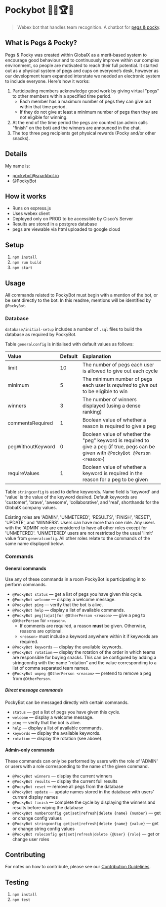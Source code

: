 # Pockybot 📍👏🏆🤖

> Webex bot that handles team recognition. A chatbot for [pegs & pocky](#what-is-pegs--pocky).

## What is Pegs & Pocky?

Pegs & Pocky was created within GlobalX as a merit-based system to encourage good behaviour and to continuously improve within our complex environment, so people are motivated to reach their full potential. It started out as a physical system of pegs and cups on everyone’s desk, however as our development team expanded interstate we needed an electronic system to include everyone. Here's how it works:

1. Participating members acknowledge good work by giving virtual "pegs" to other members within a specified time period.
    * Each member has a maximum number of pegs they can give out within that time period.
    * If they do not give at least a minimum number of pegs then they are not eligible for winning.
1. At the end of the time period the pegs are counted (an admin calls "finish" on the bot) and the winners are announced in the chat.
1. The top three peg recipients get physical rewards (Pocky and/or other snacks).

## Details

My name is:

* pockybot@sparkbot.io
* @PockyBot

## How it works

* Runs on express.js
* Uses webex client
* Deployed only on PROD to be accessible by Cisco's Server
* Results are stored in a postgres database
* pegs are viewable via html uploaded to google cloud

## Setup

1. `npm install`
1. `npm run build`
1. `npm start`

## Usage

All commands related to PockyBot must begin with a mention of the bot, or be sent directly to the bot.
In this readme, mentions will be identified by `@PockyBot`.

### Database

`database/initial-setup` includes a number of `.sql` files to build the database as required by PockyBot.

Table `generalconfig` is initialised with default values as follows:

Value | Default | Explanation
:-- | :-- | :--
limit | 10 | The number of pegs each user is allowed to give out each cycle
minimum | 5 | The minimum number of pegs each user is *required* to give out to be eligible to win
winners | 3 | The number of winners displayed (using a dense ranking)
commentsRequired | 1 | Boolean value of whether a reason is required to give a peg
pegWithoutKeyword | 0 | Boolean value of whether the "peg" keyword is required to give a peg (if true, pegs can be given with `@PockyBot @Person <reason>`)
requireValues | 1 | Boolean value of whether a keyword is required in the reason for a peg to be given

Table `stringconfig` is used to define keywords.
Name field is 'keyword' and 'value' is the value of the keyword desired.
Default keywords are 'customer', 'brave', 'awesome', 'collaborative', and 'real', shorthands for the GlobalX company values.

Existing roles are 'ADMIN', 'UNMETERED', 'RESULTS', 'FINISH', 'RESET', 'UPDATE', and 'WINNERS'.
Users can have more than one role. Any users with the 'ADMIN' role are considered to have all other roles except for 'UNMETERED'.
'UNMETERED' users are not restricted by the usual 'limit' value from `generalconfig`.
All other roles relate to the commands of the same name displayed below.

### Commands

#### General commands

Use any of these commands in a room PockyBot is participating in to perform commands.

* `@PockyBot status` &mdash; get a list of pegs you have given this cycle.
* `@PockyBot welcome` &mdash; display a welcome message.
* `@PockyBot ping` &mdash; verify that the bot is alive.
* `@PockyBot help` &mdash; display a list of available commands.
* `@PockyBot peg|to|at|for @OtherPerson <reason>` &mdash; give a peg to `@OtherPerson` for `<reason>`.
  * If comments are required, a reason **must** be given. Otherwise, reasons are optional.
  * `<reason>` must include a keyword anywhere within it if keywords are required.
* `@PockyBot keywords` &mdash; display the available keywords.
* `@PockyBot rotation` &mdash; display the rotation of the order in which teams are responsible for buying snacks.
  This can be configured by adding a stringconfig with the name "rotation" and the value corresponding to a list of
  comma separated team names.
* `@PockyBot unpeg @OtherPerson <reason>` &mdash; pretend to remove a peg from `@OtherPerson`.

##### Direct message commands

PockyBot can be messaged directly with certain commands.

* `status` &mdash; get a list of pegs you have given this cycle.
* `welcome` &mdash; display a welcome message.
* `ping` &mdash; verify that the bot is alive.
* `help` &mdash; display a list of available commands.
* `keywords` &mdash; display the available keywords.
* `rotation` &mdash; display the rotation (see above).

#### Admin-only commands

These commands can only be performed by users with the role of 'ADMIN' or users with a role corresponding to the name of the given command.

* `@PockyBot winners` &mdash; display the current winners
* `@PockyBot results` &mdash; display the current full results
* `@PockyBot reset` &mdash; remove all pegs from the database
* `@PockyBot update` &mdash; update names stored in the database with users' current display names
* `@PockyBot finish` &mdash; complete the cycle by displaying the winners and results before wiping the database
* `@PockyBot numberconfig get|set|refresh|delete {name} {number}` &mdash; get or change config values
* `@PockyBot stringconfig get|set|refresh|delete {name} {value}` &mdash; get or change string config values
* `@PockyBot roleconfig get|set|refresh|delete {@User} {role}` &mdash; get or change user roles

## Contributing

For notes on how to contribute, please see our [Contribution Guidelines](https://github.com/GlobalX/pockybot/blob/master/CONTRIBUTING.md).

## Testing

1. `npm install`
1. `npm test`
